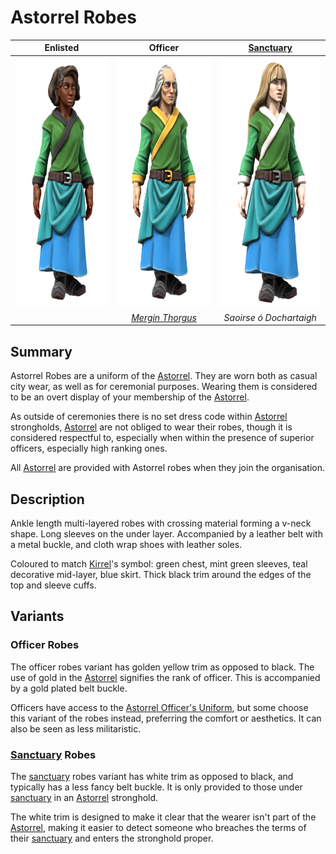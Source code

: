 # Astorrel Robes

| Enlisted | Officer | [Sanctuary](../sanctuary.md) |
|:---:|:---:|:---:|
| <img src="https://raw.githubusercontent.com/jesskelsall/astarus-images/main/people/portraits/56dc7d4727318970.png" height="400" /> | <img src="https://raw.githubusercontent.com/jesskelsall/astarus-images/main/people/portraits/417ab84735b8a004.png" height="400" /> | <img src="https://raw.githubusercontent.com/jesskelsall/astarus-images/main/people/portraits/9123d71815a8ce99.png" height="400" /> |
| | *[Mergin Thorgus](../../../../../people/mergin-thorgus.md)* | *Saoirse ó Dochartaigh* |

## Summary

Astorrel Robes are a uniform of the [Astorrel](../astorrel.md). They are worn both as casual city wear, as well as for ceremonial purposes. Wearing them is considered to be an overt display of your membership of the [Astorrel](../astorrel.md).

As outside of ceremonies there is no set dress code within [Astorrel](../astorrel.md) strongholds, [Astorrel](../astorrel.md) are not obliged to wear their robes, though it is considered respectful to, especially when within the presence of superior officers, especially high ranking ones.

All [Astorrel](../astorrel.md) are provided with Astorrel robes when they join the organisation.

## Description

Ankle length multi-layered robes with crossing material forming a v-neck shape. Long sleeves on the under layer. Accompanied by a leather belt with a metal buckle, and cloth wrap shoes with leather soles.

Coloured to match [Kirrel](../../../../../gods/gods/kirrel.md)'s symbol: green chest, mint green sleeves, teal decorative mid-layer, blue skirt. Thick black trim around the edges of the top and sleeve cuffs.

## Variants

### Officer Robes

The officer robes variant has golden yellow trim as opposed to black. The use of gold in the [Astorrel](../astorrel.md) signifies the rank of officer. This is accompanied by a gold plated belt buckle.

Officers have access to the [Astorrel Officer's Uniform](astorrel-officers-uniform.md), but some choose this variant of the robes instead, preferring the comfort or aesthetics. It can also be seen as less militaristic.

### [Sanctuary](../sanctuary.md) Robes

The [sanctuary](../sanctuary.md) robes variant has white trim as opposed to black, and typically has a less fancy belt buckle. It is only provided to those under [sanctuary](../sanctuary.md) in an [Astorrel](../astorrel.md) stronghold.

The white trim is designed to make it clear that the wearer isn't part of the [Astorrel](../astorrel.md), making it easier to detect someone who breaches the terms of their [sanctuary](../sanctuary.md) and enters the stronghold proper.
